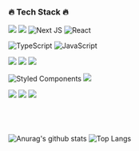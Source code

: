 <div>

### 🔥 Tech Stack 🔥
<img src="https://img.shields.io/badge/Html5-E34F26?style=flat&logo=html5&logoColor=white"/> <img src="https://img.shields.io/badge/Css5-1572B6?style=flat&logo=css3&logoColor=white"/> ![Next JS](https://img.shields.io/badge/Next-black?style=flat&logo=next.js&logoColor=white) ![React](https://img.shields.io/badge/React-%2320232a.svg?style=flat&logo=react&logoColor=%2361DAFB)<br />

![TypeScript](https://img.shields.io/badge/TypeScript-%23007ACC.svg?style=flat&logo=typescript&logoColor=white) ![JavaScript](https://img.shields.io/badge/JavaScript-%23323330.svg?style=flat&logo=javaScript&logoColor=%23F7DF1E)<br />

<img src="https://img.shields.io/badge/Redux--toolkit-764ABC?style=flat&logo=redux&logoColor=white"/> <img src="https://img.shields.io/badge/Firebase-FFCA28?style=flat&logo=firebase&logoColor=ffffff"/>
<img src="https://img.shields.io/badge/Vercel-000000?style=flat&logo=Vercel&logoColor=ffffff"/><br />

![Styled Components](https://img.shields.io/badge/Styled--components-DB7093?style=flat&logo=styled-components&logoColor=white) <img src="https://img.shields.io/badge/Scss-black?style=flat&logo=Sass&logoColor=CC6699"/><br />

<img src="https://img.shields.io/badge/Notion-black?style=flat&logo=Notion&logoColor=white"/> <img src="https://img.shields.io/badge/GitHub-black?style=flat&logo=GitHub&logoColor=white"/> <img src="https://img.shields.io/badge/Git-white?style=flat&logo=Git&logoColor=F05032"/><br />

<br>

#
![Anurag's github stats](https://github-readme-stats.vercel.app/api?username=Februaar&show_icons=true&theme=holi)
![Top Langs](https://github-readme-stats.vercel.app/api/top-langs/?username=Februaar&layout=compact&theme=holi)

</div>
